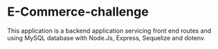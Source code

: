 # E-Commerce-challenge
This application is a backend application servicing front end routes and using MySQL database with Node.Js, Express, Sequelize and dotenv.
